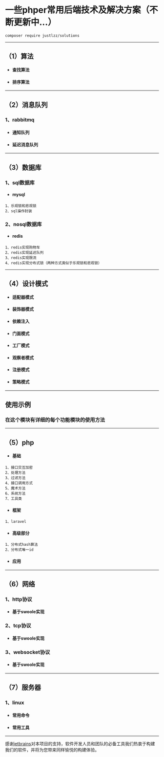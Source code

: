 # 一些phper常用后端技术及解决方案（不断更新中...）

```$xslt
composer require justlzz/solutions
```
***
## （1）算法
- #### 查找算法
- #### 排序算法
***
## （2）消息队列
### 1、rabbitmq
- #### 通知队列
- #### 延迟消息队列
***
## （3）数据库
### 1、sql数据库
- #### mysql
```$xslt
1、乐观锁和悲观锁
2、sql操作封装
```
### 2、nosql数据库
- #### redis
```$xslt
1、redis实现购物车
2、redis实现延迟队列
3、redis实现限流
4、redis实现分布式锁（两种方式类似于乐观锁和悲观锁）
```
***
## （4）设计模式
- #### 适配器模式
- #### 装饰器模式
- #### 依赖注入
- #### 门面模式
- #### 工厂模式
- #### 观察者模式
- #### 注册模式
- #### 策略模式
***
## 使用示例
### 在这个模块有详细的每个功能模块的使用方法
***
## （5）php
- #### 基础
```$xslt
1、接口交互加密
2、处理方法
3、过滤方法
4、接口调用方式
5、魔术方法
6、系统方法
7、工具类
```
- #### 框架
```$xslt
1、laravel
```
- #### 高级部分
```$xslt
1、分布式hash算法
2、分布式唯一id
```
- #### 应用
***
## （6）网络
### 1、http协议
- #### 基于swoole实现
### 2、tcp协议
- #### 基于swoole实现
### 3、websocket协议
- #### 基于swoole实现
***
## （7）服务器
### 1、linux
- #### 常用命令
- #### 常用工具

---
感谢[jetbrains](https://www.jetbrains.com)对本项目的支持，软件开发人员和团队的必备工具我们热衷于构建我们的软件，并将为您带来同样愉悦的构建体验。

